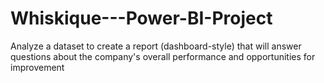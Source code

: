 # Whiskique---Power-BI-Project
Analyze a dataset to create a report (dashboard-style) that will answer questions about the company's overall performance and opportunities for improvement
